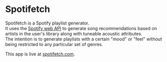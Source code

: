 # Spotifetch

Spotifetch is a Spotify playlist generator.  
It uses the [Spotify web API](https://developer.spotify.com/web-api/) to generate song recommendations based on artists in the user's library along with tuneable acoustic attributes.  
The intention is to generate playlists with a certain "mood" or "feel" without being restricted to any particular set of genres.   

This app is live at [spotifetch.com](http://www.spotifetch.com). 
